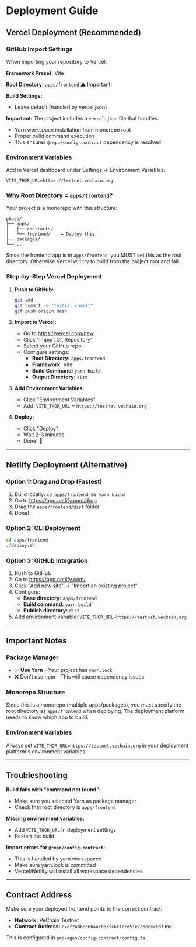 # Deployment Guide

## Vercel Deployment (Recommended)

### GitHub Import Settings

When importing your repository to Vercel:

**Framework Preset:** Vite

**Root Directory:** `apps/frontend` ⚠️ Important!

**Build Settings:**
- Leave default (handled by vercel.json)

**Important:** The project includes a `vercel.json` file that handles:
- Yarn workspace installation from monorepo root
- Proper build command execution
- This ensures `@repo/config-contract` dependency is resolved

### Environment Variables

Add in Vercel dashboard under Settings → Environment Variables:

```
VITE_THOR_URL=https://testnet.vechain.org
```

### Why Root Directory = `apps/frontend`?

Your project is a monorepo with this structure:
```
pbase/
├── apps/
│   ├── contracts/
│   └── frontend/    ← Deploy this
├── packages/
└── ...
```

Since the frontend app is in `apps/frontend`, you MUST set this as the root directory. Otherwise Vercel will try to build from the project root and fail.

### Step-by-Step Vercel Deployment

1. **Push to GitHub:**
   ```bash
   git add .
   git commit -m "Initial commit"
   git push origin main
   ```

2. **Import to Vercel:**
   - Go to https://vercel.com/new
   - Click "Import Git Repository"
   - Select your GitHub repo
   - Configure settings:
     - **Root Directory:** `apps/frontend`
     - **Framework:** Vite
     - **Build Command:** `yarn build`
     - **Output Directory:** `dist`

3. **Add Environment Variables:**
   - Click "Environment Variables"
   - Add: `VITE_THOR_URL` = `https://testnet.vechain.org`

4. **Deploy:**
   - Click "Deploy"
   - Wait 2-3 minutes
   - Done! 🚀

---

## Netlify Deployment (Alternative)

### Option 1: Drag and Drop (Fastest)
1. Build locally: `cd apps/frontend && yarn build`
2. Go to https://app.netlify.com/drop
3. Drag the `apps/frontend/dist` folder
4. Done!

### Option 2: CLI Deployment
```bash
cd apps/frontend
./deploy.sh
```

### Option 3: GitHub Integration
1. Push to GitHub
2. Go to https://app.netlify.com/
3. Click "Add new site" → "Import an existing project"
4. Configure:
   - **Base directory:** `apps/frontend`
   - **Build command:** `yarn build`
   - **Publish directory:** `dist`
5. Add environment variable: `VITE_THOR_URL=https://testnet.vechain.org`

---

## Important Notes

### Package Manager
- ✅ **Use Yarn** - Your project has `yarn.lock`
- ❌ Don't use npm - This will cause dependency issues

### Monorepo Structure
Since this is a monorepo (multiple apps/packages), you must specify the root directory as `apps/frontend` when deploying. The deployment platform needs to know which app to build.

### Environment Variables
Always set `VITE_THOR_URL=https://testnet.vechain.org` in your deployment platform's environment variables.

---

## Troubleshooting

**Build fails with "command not found":**
- Make sure you selected Yarn as package manager
- Check that root directory is `apps/frontend`

**Missing environment variables:**
- Add `VITE_THOR_URL` in deployment settings
- Restart the build

**Import errors for `@repo/config-contract`:**
- This is handled by yarn workspaces
- Make sure yarn.lock is committed
- Vercel/Netlify will install all workspace dependencies

---

## Contract Address

Make sure your deployed frontend points to the correct contract:
- **Network:** VeChain Testnet
- **Contract Address:** `0xdf2a8b836baacb63fc6c1ccd51e7cbecec0df30e`

This is configured in `packages/config-contract/config.ts`
